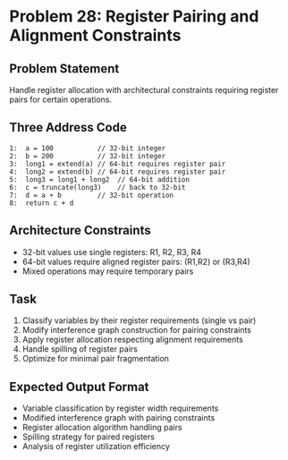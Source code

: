 # Problem 28: Register Pairing and Alignment Constraints

## Problem Statement
Handle register allocation with architectural constraints requiring register pairs for certain operations.

## Three Address Code
```
1:  a = 100           // 32-bit integer
2:  b = 200           // 32-bit integer
3:  long1 = extend(a) // 64-bit requires register pair
4:  long2 = extend(b) // 64-bit requires register pair
5:  long3 = long1 + long2  // 64-bit addition
6:  c = truncate(long3)    // back to 32-bit
7:  d = a + b         // 32-bit operation
8:  return c + d
```

## Architecture Constraints
- 32-bit values use single registers: R1, R2, R3, R4
- 64-bit values require aligned register pairs: (R1,R2) or (R3,R4)
- Mixed operations may require temporary pairs

## Task
1. Classify variables by their register requirements (single vs pair)
2. Modify interference graph construction for pairing constraints
3. Apply register allocation respecting alignment requirements
4. Handle spilling of register pairs
5. Optimize for minimal pair fragmentation

## Expected Output Format
- Variable classification by register width requirements
- Modified interference graph with pairing constraints
- Register allocation algorithm handling pairs
- Spilling strategy for paired registers
- Analysis of register utilization efficiency